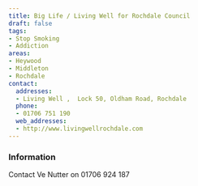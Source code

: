 ```yaml
---
title: Big Life / Living Well for Rochdale Council
draft: false
tags:
- Stop Smoking
- Addiction
areas:
- Heywood
- Middleton
- Rochdale
contact:
  addresses:
  - Living Well ,  Lock 50, Oldham Road, Rochdale
  phone:
  - 01706 751 190
  web_addresses:
  - http://www.livingwellrochdale.com
---
```


### Information
Contact Ve Nutter on 01706 924 187

